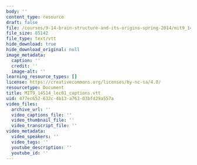 ```yaml
---
body: ''
content_type: resource
draft: false
file: /courses/9-14-brain-structure-and-its-origins-spring-2014/mit9_14s14_lec01_captions.vtt
file_size: 85142
file_type: text/vtt
hide_download: true
hide_download_original: null
image_metadata:
  caption: ''
  credit: ''
  image-alt: ''
learning_resource_types: []
license: https://creativecommons.org/licenses/by-nc-sa/4.0/
resourcetype: Document
title: MIT9_14S14_lec01_captions.vtt
uid: 477ec652-632c-4b13-a763-03bfd29a557a
video_files:
  archive_url: ''
  video_captions_file: ''
  video_thumbnail_file: ''
  video_transcript_file: ''
video_metadata:
  video_speakers: ''
  video_tags: ''
  youtube_description: ''
  youtube_id: ''
---
```


